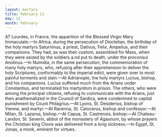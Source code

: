 ```yaml
---
layout: martyrs
title: February 11
day: 11
month: February
---
```

AT Lourdes, in France, the apparition of the Blessed Virgin Mary Immaculate.&mdash;In Africa, during the persecution of Diocletian, the birthday of the holy martyrs Saturninus, a priest, Dativus, Felix, Ampelius, and their companions. They had, as was their custom, assembled for Mass, when they were seized by the soldiers a.nd put to death, under the proconsul Anolinus.&mdash;In Numidia, in the same persecution, the commemoration of many holy martyrs, who, refusing after their apprehension to deliver the holy Scriptures, conformably to the imperial edict, were given over to most painful torments and slain.&mdash;At Adrianople, the holy martyrs Lucius, bishop, and his companions. Lucius suffered much from the Arians under Constantius, and terminated his martyrdom in prison. The others, who were among the principal citizens, refusing to communicate with the Arians, just then anathematized in the Council of Sardica, were condemned to capital punishment by Count Philagrius.&mdash;At Lyons, St. Desiderius, bishop of Vienne, and martyr.&mdash;At Ravenna, St. Calocerus, bishop and confessor.&mdash;At Milan, St. Lazarus, bishop.&mdash;At Capua, St. Castrensis, bishop:&mdash;At Chateau-Landon, St. Severin, abbot of the monastery of Agaunum, by whose prayers the Christian king Clovis was delivered from a long sickness.&mdash;In Egypt, St. Jonas, a monk, eminent for virtues.  
